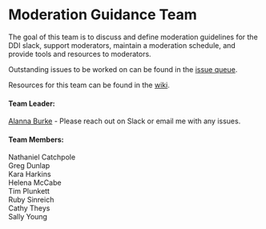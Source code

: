 # Moderation Guidance Team

The goal of this team is to discuss and define moderation guidelines for the DDI slack, support moderators, maintain a moderation schedule, and provide tools and resources to moderators.

Outstanding issues to be worked on can be found in the [issue queue](https://github.com/drupaldiversity/moderation-guidance/issues).

Resources for this team can be found in the [wiki](https://github.com/drupaldiversity/moderation-guidance/wiki).

#### Team Leader: 
[Alanna Burke](https://github.com/AlannaBurke) - Please reach out on Slack or email me with any issues. 

#### Team Members:    
Nathaniel Catchpole    
Greg Dunlap    
Kara Harkins    
Helena McCabe    
Tim Plunkett    
Ruby Sinreich   
Cathy Theys    
Sally Young    

